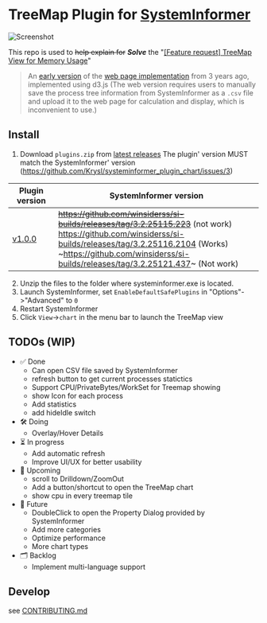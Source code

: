 # TreeMap Plugin for [SystemInformer](https://github.com/winsiderss/systeminformer)

![Screenshot](https://github.com/user-attachments/assets/4b383a7f-aa3b-4204-824a-55a0e26a86af)

This repo is used to ~~help explain for~~ ***Solve*** the "[[Feature request] TreeMap View for Memory Usage](https://github.com/processhacker/processhacker/issues/1008)"

> An [early version](https://github.com/krysl/ProcessHacker_TreeMap) of the [web page implementation](https://krysl.github.io/ProcessHacker_TreeMap/) from 3 years ago, implemented using d3.js
> (The web version requires users to manually save the process tree information from SystemInformer as a `.csv` file and upload it to the web page for calculation and display, which is inconvenient to use.)

## Install
1. Download `plugins.zip` from [latest releases](https://github.com/Krysl/systeminformer_plugin_chart/releases/)
The plugin' version MUST match the SystemInformer' version (https://github.com/Krysl/systeminformer_plugin_chart/issues/3)

| Plugin version                                                                                      | SystemInformer version                                                                                                                                                                                                                                  |
| --------------------------------------------------------------------------------------------------- | ------------------------------------------------------------------------------------------------------------------------------------------------------------------------------------------------------------------------------------------------------- |
| [v1.0.0](https://github.com/Krysl/systeminformer_plugin_chart/releases/download/v1.0.0/plugins.zip) | ~~https://github.com/winsiderss/si-builds/releases/tag/3.2.25115.223~~  (not work)<br> https://github.com/winsiderss/si-builds/releases/tag/3.2.25116.2104 (Works) <br> ~https://github.com/winsiderss/si-builds/releases/tag/3.2.25121.437~ (Not work) |

2. Unzip the files to the folder where systeminformer.exe is located.
3. Launch SystemInformer, set `EnableDefaultSafePlugins` in "Options"->"Advanced" to `0`
4. Restart SystemInformer
5. Click `View`->`chart` in the menu bar to launch the TreeMap view


## TODOs (WIP)
- ✅ Done 
  - Can open CSV file saved by SystemInformer
  - refresh button to get current processes statictics
  - Support CPU/PrivateBytes/WorkSet for Treemap showing
  - show Icon for each process
  - Add statistics
  - add hideIdle switch
- 🛠️ Doing
  - Overlay/Hover Details
- ⏳ In progress
  - Add automatic refresh
  - Improve UI/UX for better usability
- 📅 Upcoming
  - scroll to Drilldown/ZoomOut
  - Add a button/shortcut to open the TreeMap chart
  - show cpu in every treemap tile
- 🚀 Future
  - DoubleClick to open the Property Dialog provided by SystemInformer
  - Add more categories
  - Optimize performance
  - More chart types
- 🗂️ Backlog
  - Implement multi-language support


## Develop
see [CONTRIBUTING.md](./CONTRIBUTING.md)
